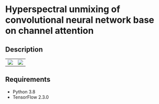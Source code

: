 # Hyperspectral unmixing of convolutional neural network base on channel attention

## Description

<table>
    <tr>
        <td>
            <img src=https://github.com/laugh12321/Hyperspectral-Imagery-Unmixing/blob/main/figures/Jasper%20Ridge.png>
        </td>
        <td>
            <img src=https://github.com/laugh12321/Hyperspectral-Imagery-Unmixing/blob/main/figures/Urban.png>
        </td>
    </tr>
</table>

## Requirements

- Python 3.8
- TensorFlow 2.3.0


